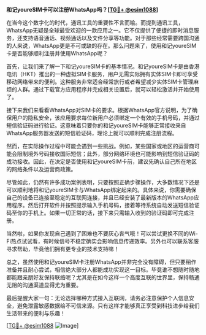 **和记youreSIM卡可以注册WhatsApp吗？[[TG💪+ @esim1088](https://t.me/s/esim1088)]**

在当今这个数字化的时代，通讯工具的重要性不言而喻。而提到通讯工具，WhatsApp无疑是全球最受欢迎的一款应用之一。它不仅提供了便捷的即时消息服务，还支持语音通话、视频通话以及文件分享等功能。对于那些经常需要跨国沟通的人来说，WhatsApp更是不可或缺的存在。那么问题来了，使用和记youreSIM卡是否能够顺利注册并使用WhatsApp呢？

首先，让我们来了解一下和记youreSIM卡的基本情况。和记youreSIM卡是由香港电讯（HKT）推出的一种虚拟SIM卡服务，用户无需实际拥有实体SIM卡即可享受移动网络带来的便利。这种服务非常适合经常旅行或者希望减少实体SIM卡管理麻烦的人群。通过下载官方应用程序并完成相关设置后，就可以轻松激活并开始使用了。

接下来我们来看看WhatsApp对SIM卡的要求。根据WhatsApp官方说明，为了确保用户的隐私安全，该应用要求每位新用户必须绑定一个有效的手机号码，并通过短信验证码进行验证。这意味着只要你的和记youreSIM卡能够正常接收来自WhatsApp服务器发送的短信验证码，理论上就可以顺利完成注册流程。

然而，在实际操作过程中可能会遇到一些挑战。例如，某些国家或地区的运营商可能会限制境外号码接收国际短信；此外，部分网络环境也可能影响到短信验证码的成功接收。因此，在决定是否使用和记youreSIM卡前，建议先确认自己所在地区的网络条件以及运营商政策。

尽管如此，仍然有许多成功案例表明，只要按照正确步骤操作，大多数情况下还是可以顺利地将和记youreSIM卡与WhatsApp绑定起来的。具体来说，你需要确保自己的设备已连接至稳定的互联网连接，并且已经安装了最新版本的WhatsApp应用程序。然后打开软件并按照提示输入手机号码，接着等待系统自动发送短信验证码至你的手机上。如果一切正常的话，接下来只需输入收到的验证码即可完成注册。

当然啦，如果你发现自己遇到了困难也不要灰心丧气哦！可以尝试更换不同的Wi-Fi热点试试看，有时候信号不稳定确实会影响信息传递效率。另外也可以联系客服寻求帮助，毕竟他们拥有更专业的技术支持嘛！

总之，虽然使用和记youreSIM卡注册WhatsApp并非完全没有障碍，但只要稍作准备并且耐心尝试，相信绝大部分人都能成功实现这一目标。毕竟谁不想随时随地都能跟亲朋好友保持联络呢？尤其是在如今这样一个高度互联的世界里，保持畅通无阻的沟通渠道显得尤为重要。

最后提醒大家一句：无论选择哪种方式接入互联网，请务必注意保护个人信息安全，避免泄露敏感数据给不可信来源。只有这样才能够真正享受到科技进步给我们生活带来的便利与乐趣！

[[TG💪+ @esim1088](https://t.me/s/esim1088) ![Image](https://i.postimg.cc/4NQfJmqS/Snipaste-2025-05-13-00-14-12.png)]
